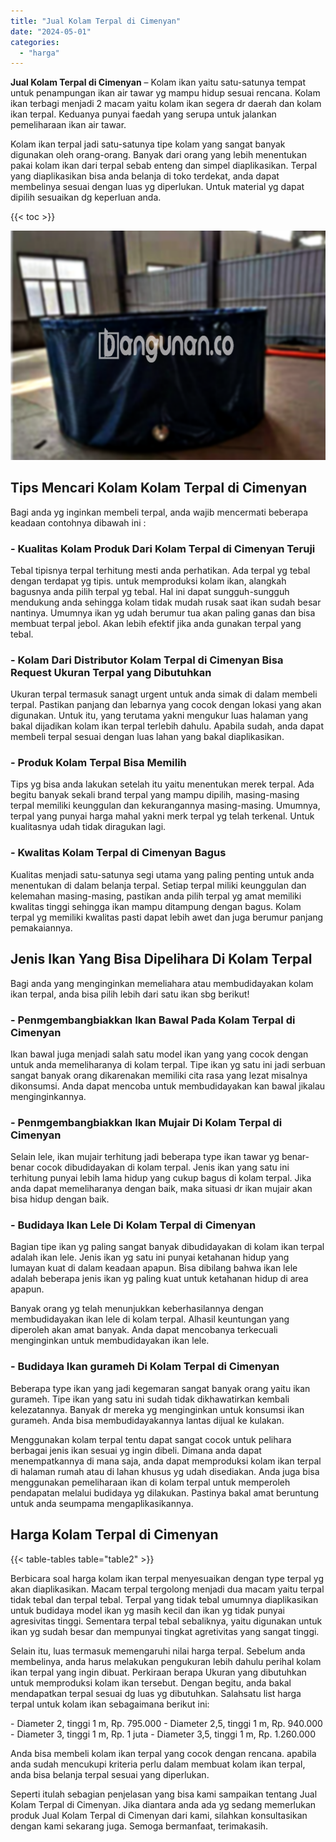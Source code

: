 ```yaml
---
title: "Jual Kolam Terpal di Cimenyan"
date: "2024-05-01"
categories: 
  - "harga"
---
```


**Jual Kolam Terpal di Cimenyan** – Kolam ikan yaitu satu-satunya tempat untuk penampungan ikan air tawar yg mampu hidup sesuai rencana. Kolam ikan terbagi menjadi 2 macam yaitu kolam ikan segera dr daerah dan kolam ikan terpal. Keduanya punyai faedah yang serupa untuk jalankan pemeliharaan ikan air tawar.

Kolam ikan terpal jadi satu-satunya tipe kolam yang sangat banyak digunakan oleh orang-orang. Banyak dari orang yang lebih menentukan pakai kolam ikan dari terpal sebab enteng dan simpel diaplikasikan. Terpal yang diaplikasikan bisa anda belanja di toko terdekat, anda dapat membelinya sesuai dengan luas yg diperlukan. Untuk material yg dapat dipilih sesuaikan dg keperluan anda.

{{< toc >}}

![Jual Kolam Terpal di Cimenyan](/images/jual-kolam-terpal-56.png)

## Tips Mencari Kolam Kolam Terpal di Cimenyan

Bagi anda yg inginkan membeli terpal, anda wajib mencermati beberapa keadaan contohnya dibawah ini :

### \- Kualitas Kolam Produk Dari Kolam Terpal di Cimenyan Teruji

Tebal tipisnya terpal terhitung mesti anda perhatikan. Ada terpal yg tebal dengan terdapat yg tipis. untuk memproduksi kolam ikan, alangkah bagusnya anda pilih terpal yg tebal. Hal ini dapat sungguh-sungguh mendukung anda sehingga kolam tidak mudah rusak saat ikan sudah besar nantinya. Umumnya ikan yg udah berumur tua akan paling ganas dan bisa membuat terpal jebol. Akan lebih efektif jika anda gunakan terpal yang tebal.

### \- Kolam Dari Distributor Kolam Terpal di Cimenyan Bisa Request Ukuran Terpal yang Dibutuhkan

Ukuran terpal termasuk sanagt urgent untuk anda simak di dalam membeli terpal. Pastikan panjang dan lebarnya yang cocok dengan lokasi yang akan digunakan. Untuk itu, yang terutama yakni mengukur luas halaman yang bakal dijadikan kolam ikan terpal terlebih dahulu. Apabila sudah, anda dapat membeli terpal sesuai dengan luas lahan yang bakal diaplikasikan.

### \- Produk Kolam Terpal Bisa Memilih

Tips yg bisa anda lakukan setelah itu yaitu menentukan merek terpal. Ada begitu banyak sekali brand terpal yang mampu dipilih, masing-masing terpal memiliki keunggulan dan kekurangannya masing-masing. Umumnya, terpal yang punyai harga mahal yakni merk terpal yg telah terkenal. Untuk kualitasnya udah tidak diragukan lagi.

### \- Kwalitas Kolam Terpal di Cimenyan Bagus

Kualitas menjadi satu-satunya segi utama yang paling penting untuk anda menentukan di dalam belanja terpal. Setiap terpal miliki keunggulan dan kelemahan masing-masing, pastikan anda pilih terpal yg amat memiliki kwalitas tinggi sehingga ikan mampu ditampung dengan bagus. Kolam terpal yg memiliki kwalitas pasti dapat lebih awet dan juga berumur panjang pemakaiannya.

## Jenis Ikan Yang Bisa Dipelihara Di Kolam Terpal

Bagi anda yang menginginkan memeliahara atau membudidayakan kolam ikan terpal, anda bisa pilih lebih dari satu ikan sbg berikut!

### \- Penmgembangbiakkan Ikan Bawal Pada Kolam Terpal di Cimenyan

Ikan bawal juga menjadi salah satu model ikan yang yang cocok dengan untuk anda memeliharanya di kolam terpal. Tipe ikan yg satu ini jadi serbuan sangat banyak orang dikarenakan memiliki cita rasa yang lezat misalnya dikonsumsi. Anda dapat mencoba untuk membudidayakan kan bawal jikalau menginginkannya.

### \- Penmgembangbiakkan Ikan Mujair Di Kolam Terpal di Cimenyan

Selain lele, ikan mujair terhitung jadi beberapa type ikan tawar yg benar-benar cocok dibudidayakan di kolam terpal. Jenis ikan yang satu ini terhitung punyai lebih lama hidup yang cukup bagus di kolam terpal. Jika anda dapat memeliharanya dengan baik, maka situasi dr ikan mujair akan bisa hidup dengan baik.

### \- Budidaya Ikan Lele Di Kolam Terpal di Cimenyan

Bagian tipe ikan yg paling sangat banyak dibudidayakan di kolam ikan terpal adalah ikan lele. Jenis ikan yg satu ini punyai ketahanan hidup yang lumayan kuat di dalam keadaan apapun. Bisa dibilang bahwa ikan lele adalah beberapa jenis ikan yg paling kuat untuk ketahanan hidup di area apapun.

Banyak orang yg telah menunjukkan keberhasilannya dengan membudidayakan ikan lele di kolam terpal. Alhasil keuntungan yang diperoleh akan amat banyak. Anda dapat mencobanya terkecuali menginginkan untuk membudidayakan ikan lele.

### \- Budidaya Ikan gurameh Di Kolam Terpal di Cimenyan

Beberapa type ikan yang jadi kegemaran sangat banyak orang yaitu ikan gurameh. Tipe ikan yang satu ini sudah tidak dikhawatirkan kembali kelezatannya. Banyak dr mereka yg menginginkan untuk konsumsi ikan gurameh. Anda bisa membudidayakannya lantas dijual ke kulakan.

Menggunakan kolam terpal tentu dapat sangat cocok untuk pelihara berbagai jenis ikan sesuai yg ingin dibeli. Dimana anda dapat menempatkannya di mana saja, anda dapat memproduksi kolam ikan terpal di halaman rumah atau di lahan khusus yg udah disediakan. Anda juga bisa menggunakan pemeliharaan ikan di kolam terpal untuk memperoleh pendapatan melalui budidaya yg dilakukan. Pastinya bakal amat beruntung untuk anda seumpama mengaplikasikannya.

## Harga Kolam Terpal di Cimenyan

{{< table-tables table="table2" >}}

Berbicara soal harga kolam ikan terpal menyesuaikan dengan type terpal yg akan diaplikasikan. Macam terpal tergolong menjadi dua macam yaitu terpal tidak tebal dan terpal tebal. Terpal yang tidak tebal umumnya diaplikasikan untuk budidaya model ikan yg masih kecil dan ikan yg tidak punyai agresivitas tinggi. Sementara terpal tebal sebaliknya, yaitu digunakan untuk ikan yg sudah besar dan mempunyai tingkat agretivitas yang sangat tinggi.

Selain itu, luas termasuk memengaruhi nilai harga terpal. Sebelum anda membelinya, anda harus melakukan pengukuran lebih dahulu perihal kolam ikan terpal yang ingin dibuat. Perkiraan berapa Ukuran yang dibutuhkan untuk memproduksi kolam ikan tersebut. Dengan begitu, anda bakal mendapatkan terpal sesuai dg luas yg dibutuhkan. Salahsatu list harga terpal untuk kolam ikan sebagaimana berikut ini:

\- Diameter 2, tinggi 1 m, Rp. 795.000 - Diameter 2,5, tinggi 1 m, Rp. 940.000 - Diameter 3, tinggi 1 m, Rp. 1 juta - Diameter 3,5, tinggi 1 m, Rp. 1.260.000

Anda bisa membeli kolam ikan terpal yang cocok dengan rencana. apabila anda sudah mencukupi kriteria perlu dalam membuat kolam ikan terpal, anda bisa belanja terpal sesuai yang diperlukan.

Seperti itulah sebagian penjelasan yang bisa kami sampaikan tentang Jual Kolam Terpal di Cimenyan. Jika diantara anda ada yg sedang memerlukan produk Jual Kolam Terpal di Cimenyan dari kami, silahkan konsultasikan dengan kami sekarang juga. Semoga bermanfaat, terimakasih.
